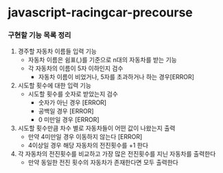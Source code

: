 # javascript-racingcar-precourse

### 구현할 기능 목록 정리

1. 경주할 자동차 이름들 입력 기능
   - 자동차 이름은 쉼표(,)를 기준으로 n대의 자동차를 받는 기능
   - 각 자동차의 이름이 5자 이하인지 검수
     - 자동차 이름이 비었거나, 5자를 초과하거나 하는 경우[ERROR]
2. 시도할 횟수에 대한 입력 기능
   - 시도할 횟수를 숫자로 받았는지 검수
     - 숫자가 아닌 경우 [ERROR]
     - 공백일 경우 [ERROR]
     - 0 미만일 경우 [ERROR]
3. 시도할 횟수만큼 차수 별로 자동차들이 어떤 값이 나왔는지 출력
   - 만약 4미만일 경우 이동하지 않는다 [ERROR]
   - 4이상일 경우 해당 자동차의 전진횟수를 +1 한다
4. 각 자동차의 전진횟수를 비교하고 가장 많은 전진횟수를 지닌 자동차를 출력한다
   - 만약 동일한 전진 횟수의 자동차가 존재한다면 모두 출력한다
